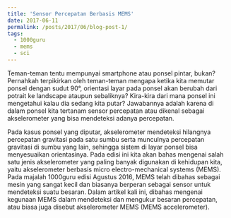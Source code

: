 ```yaml
---
title: 'Sensor Percepatan Berbasis MEMS'
date: 2017-06-11
permalink: /posts/2017/06/blog-post-1/
tags:
  - 1000guru
  - mems
  - sci
---
```


Teman-teman tentu mempunyai smartphone atau ponsel pintar, bukan? Pernahkah terpikirkan oleh teman-teman mengapa ketika kita memutar ponsel dengan sudut 90°, orientasi layar pada ponsel akan berubah dari potrait ke landscape ataupun sebaliknya? Kira-kira dari mana ponsel ini mengetahui kalau dia sedang kita putar? Jawabannya adalah karena di dalam ponsel kita tertanam sensor percepatan atau dikenal sebagai akselerometer yang bisa mendeteksi adanya percepatan.

Pada kasus ponsel yang diputar, akselerometer mendeteksi hilangnya percepatan gravitasi pada satu sumbu serta munculnya percepatan gravitasi di sumbu yang lain, sehingga sistem di layar ponsel bisa menyesuaikan orientasinya. Pada edisi ini kita akan bahas mengenai salah satu jenis akselerometer yang paling banyak digunakan di kehidupan kita, yaitu akselerometer berbasis micro electro-mechanical systems (MEMS). Pada majalah 1000guru edisi Agustus 2016, MEMS telah dibahas sebagai mesin yang sangat kecil dan biasanya berperan sebagai sensor untuk mendeteksi suatu besaran. Dalam artikel kali ini, dibahas mengenai kegunaan MEMS dalam mendeteksi dan mengukur besaran percepatan, atau biasa juga disebut akselerometer MEMS (MEMS accelerometer).

